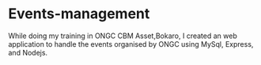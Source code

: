 # Events-management
While doing my training in ONGC CBM Asset,Bokaro, I created an web application to handle the events organised by ONGC using MySql, Express, and Nodejs.
